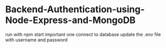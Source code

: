 # Backend-Authentication-using-Node-Express-and-MongoDB
run with npm start
important one connect to database update the .env file with username and password
